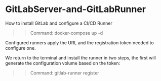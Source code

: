 # GitLabServer-and-GitLabRunner
How to install GitLab and configure a CI/CD Runner


>> Command: docker-compose up -d


Configured runners apply the URL and the registration token needed to configure one.

We return to the terminal and install the runner in two steps, the first will generate the configuration volume based on the token:

>> Command: gitlab-runner register
